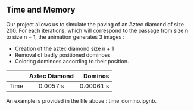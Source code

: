 ## Time and Memory


Our project allows us to simulate the paving of an Aztec diamond of size 200.
For each iterations, which will correspond to the passage from size n to size n + 1, the animation generates 3 images : 

- Creation of the aztec diamond size n + 1
- Removal of badly positioned dominoes
- Coloring dominoes according to their position.

|        |    Aztec Diamond     |        Dominos |
| :------------ | :-------------: | -------------: |
| Time     |     0.0057 s     |        0.00061 s |

An example is provided in the file above : time_domino.ipynb.